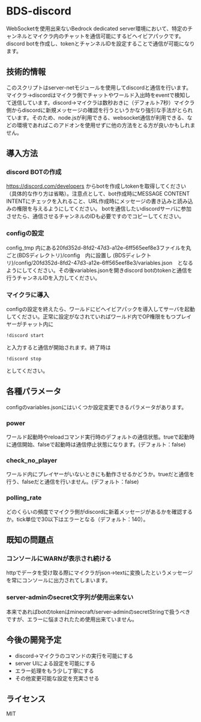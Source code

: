 # BDS-discord
WebSocketを使用出来ないBedrock dedicated server環境において、特定のチャンネルとマイクラ内のチャットを通信可能にするビヘイビアパックです。
discord botを作成し、tokenとチャンネルIDを設定することで通信が可能になります。

## 技術的情報
このスクリプトはserver-netモジュールを使用してdiscordと通信を行います。マイクラ→discordはマイクラ側でチャットやワールド入出時をeventで検知して送信しています。discord→マイクラは数秒おきに（デフォルト7秒）マイクラ側からdiscordに新規メッセージの確認を行うというかなり強引な手法がとられています。そのため、node.jsが利用できる、websocket通信が利用できる、などの環境であればこのアドオンを使用せずに他の方法をとる方が良いかもしれません。

## 導入方法
### discord BOTの作成
https://discord.com/developers からbotを作成しtokenを取得してください（具体的な作り方は省略）。注意点として、bot作成時にMESSAGE CONTENT INTENTにチェックを入れること、URL作成時にメッセージの書き込みと読み込みの権限を与えるようにしてください。
botを通信したいdiscordサーバに参加させたら、通信させるチャンネルのIDも必要ですのでコピーしてください。
### configの設定
config_tmp 内にある20fd352d-8fd2-47d3-a12e-6ff565eef8e3ファイルを丸ごと(BDSディレクトリ)/config　内に設置し (BDSディレクトリ)/config/20fd352d-8fd2-47d3-a12e-6ff565eef8e3/variables.json　となるようにしてください。その後variables.jsonを開きdiscord botのtokenと通信を行うチャンネルIDを入力してください。
### マイクラに導入 
configの設定を終えたら、ワールドにビヘイビアパックを導入してサーバを起動してください。正常に設定がなされていればワールド内でOP権限をもつプレイヤーがチャット内に
```
!discord start
```
と入力すると通信が開始されます。終了時は
```
!discord stop
```
としてください。



## 各種パラメータ
configのvariables.jsonにはいくつか設定変更できるパラメータがあります。
### power
ワールド起動時やreloadコマンド実行時のデフォルトの通信状態。trueで起動時に通信開始、falseで起動時は通信停止状態になります。(デフォルト：false)
### check_no_player
ワールド内にプレイヤーがいないときにも動作させるかどうか。trueだと通信を行う、falseだと通信を行いません。(デフォルト：false)
### polling_rate
どのくらいの頻度でマイクラ側がdiscordに新着メッセージがあるかを確認するか。tick単位で30以下はエラーとなる（デフォルト：140）。

## 既知の問題点
### コンソールにWARNが表示され続ける
httpでデータを受け取る際にマイクラがjson→textに変換したというメッセージを常にコンソールに出力されてしまいます。
### server-adminのsecret文字列が使用出来ない
本来であればbotのtokenはminecraft/server-adminのsecretStringで扱うべきですが、エラーに悩まされたため使用出来ていません。

## 今後の開発予定
- discord→マイクラのコマンドの実行を可能にする
- server UIによる設定を可能にする
- エラー処理をもう少し丁寧にする
- その他変更可能な設定を充実させる

## ライセンス
MIT